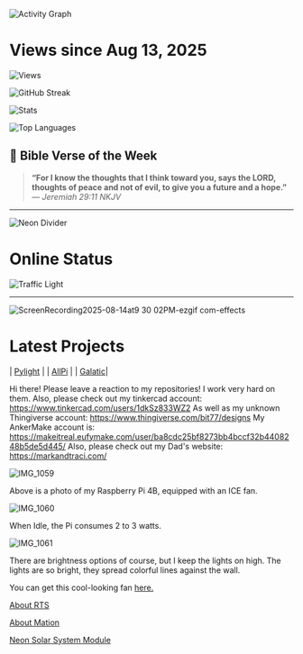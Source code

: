 ![Activity Graph](https://github-readme-activity-graph.vercel.app/graph?username=The3DP&theme=github-compact)

# Views since Aug 13, 2025

![Views](https://visitor-badge.laobi.icu/badge?page_id=your-github-username.The3DP&style=flat-square&color=FF00FF&labelColor=00FFFF&logo=eye)

![GitHub Streak](https://streak-stats.demolab.com/?user=The3DP)

![Stats](https://github-readme-stats.vercel.app/api?username=The3DP&count_private=true&show_icons=true&hide_border=true&title_color=808080&text_color=39ff14&label="profile+veiws+since+aug+13,+2025")

![Top Languages](https://github-readme-stats.vercel.app/api/top-langs/?username=The3DP&layout=compact)

## 📖 Bible Verse of the Week

> **“For I know the thoughts that I think toward you, says the LORD, thoughts of peace and not of evil, to give you a future and a hope.”**  
> — *Jeremiah 29:11 NKJV*

---

![Neon Divider](https://img.shields.io/badge/-+--39ff14?style=flat-square)

# Online Status

![Traffic Light](https://img.shields.io/badge/State:-OFFLINE-darkorange)

---

![ScreenRecording2025-08-14at9 30 02PM-ezgif com-effects](https://github.com/user-attachments/assets/11cc445d-353c-4e48-bd44-d611d929da22)

# Latest Projects 
| [Pylight](https://github.com/The3DP/PyLight)          |
| [AllPi](https://github.com/The3DP/AllPi/tree/main)    |
| [Galatic](https://github.com/The3DP/Galatic.github.io)| 

Hi there! Please leave a reaction to my repositories!
I work very hard on them. Also, please check out my tinkercad account:
https://www.tinkercad.com/users/1dkSz833WZ2
As well as my unknown Thingiverse account:
https://www.thingiverse.com/bit77/designs
My AnkerMake account is:
https://makeitreal.eufymake.com/user/ba8cdc25bf8273bb4bccf32b4408248b5de5d445/
Also, please check out my Dad's website:
https://markandtraci.com/

![IMG_1059](https://github.com/user-attachments/assets/211e53df-9748-4b27-96b2-738abd604854)

Above is a photo of my Raspberry Pi 4B, equipped with an ICE fan.

![IMG_1060](https://github.com/user-attachments/assets/0b09b025-08a3-43f5-b774-dd4f59d58e07)

When Idle, the Pi consumes 2 to 3 watts.

![IMG_1061](https://github.com/user-attachments/assets/79410976-e8d5-4835-8f57-875ec61b2351)

There are brightness options of course, but I keep the lights on high. 
The lights are so bright, they spread colorful lines against the wall.

You can get this cool-looking fan [here.](https://www.amazon.com/GeeekPi-Raspberry-Cooling-Cooler-Heatsink/dp/B07V35SXMC/ref=sr_1_8?crid=3C8P6CT2FG375&dib=eyJ2IjoiMSJ9.nlxSfJa1mgQZXD6NohVNVYIF4foLtYwK2sCOCPXsdiFR-ETWCIsGCblYnakDFb0z9S8-l0FlFwfEPLxVYdsPBzUbh51RARLZEmIQIM8o0yzeE-s0twRY2OD919bNKMZNTsLVqSWYsIdDmRixxo-mHAmCyXRtD28660ETARtCbEr1K8VcpUE_kLtRvF6o1akO9W3HA8a9qEJlWjU_hKATr2r_F-ntcyPU295E9EpM_I0.r7OZxCXeeiJAck-AyW6k5QyI6WlDvjD30ctj1vbGG24&dib_tag=se&keywords=raspberry+Pi+ICE+fan&qid=1755179325&sprefix=raspberry+pi+ice+fan%2Caps%2C249&sr=8-8)

 [About RTS](https://The3DP.github.io/about-RTS/)

 [About Mation](https://The3DP.github.io/Mation.github.io/)

 [Neon Solar System Module](https://The3DP.github.io/Orbit/)
